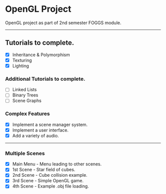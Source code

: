 # OpenGL Project

OpenGL project as part of 2nd semester FOGGS module.

---

## Tutorials to complete.
- [x] Inheritance & Polymorphism
- [x] Texturing
- [x] Lighting

### Additional Tutorials to complete.
- [ ] Linked Lists
- [ ] Binary Trees
- [ ] Scene Graphs

### Complex Features
- [x] Implement a scene manager system.
- [x] Implement a user interface.
- [x] Add a variety of audio.

---

### Multiple Scenes
- [x] Main Menu - Menu leading to other scenes.
- [x] 1st Scene - Star field of cubes.
- [x] 2nd Scene - Cube collision example.
- [x] 3rd Scene - Simple OpenGL game.
- [x] 4th Scene - Example .obj file loading.
